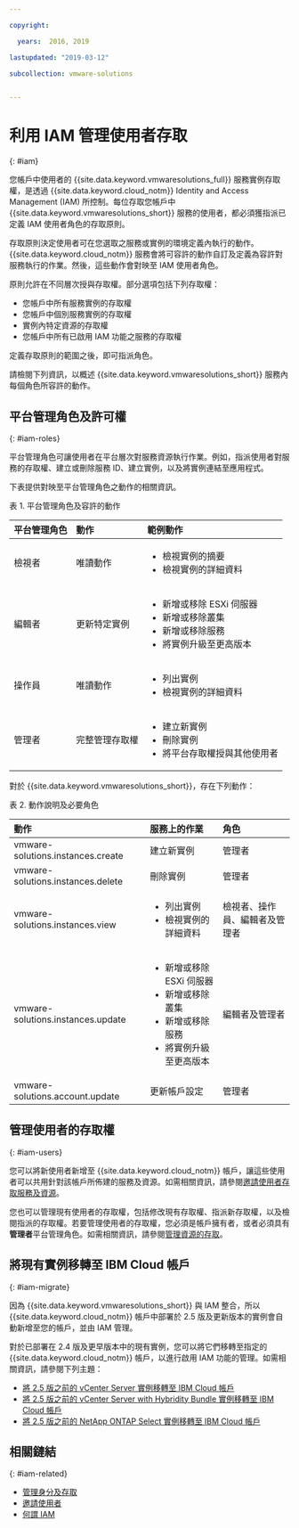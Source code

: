 ```yaml
---

copyright:

  years:  2016, 2019

lastupdated: "2019-03-12"

subcollection: vmware-solutions


---
```


# 利用 IAM 管理使用者存取
{: #iam}

您帳戶中使用者的 {{site.data.keyword.vmwaresolutions_full}} 服務實例存取權，是透過 {{site.data.keyword.cloud_notm}} Identity and Access Management (IAM) 所控制。每位存取您帳戶中 {{site.data.keyword.vmwaresolutions_short}} 服務的使用者，都必須獲指派已定義 IAM 使用者角色的存取原則。

存取原則決定使用者可在您選取之服務或實例的環境定義內執行的動作。{{site.data.keyword.cloud_notm}} 服務會將可容許的動作自訂及定義為容許對服務執行的作業。然後，這些動作會對映至 IAM 使用者角色。

原則允許在不同層次授與存取權。部分選項包括下列存取權：

* 您帳戶中所有服務實例的存取權
* 您帳戶中個別服務實例的存取權
* 實例內特定資源的存取權
* 您帳戶中所有已啟用 IAM 功能之服務的存取權

定義存取原則的範圍之後，即可指派角色。

請檢閱下列資訊，以概述 {{site.data.keyword.vmwaresolutions_short}} 服務內每個角色所容許的動作。

## 平台管理角色及許可權
{: #iam-roles}

平台管理角色可讓使用者在平台層次對服務資源執行作業。例如，指派使用者對服務的存取權、建立或刪除服務 ID、建立實例，以及將實例連結至應用程式。

下表提供對映至平台管理角色之動作的相關資訊。

表 1. 平台管理角色及容許的動作

| 平台管理角色 |動作| 範例動作 |
|:----------------- |:----------------- |:----------------- |
| 檢視者 | 唯讀動作 | <ul><li>檢視實例的摘要</li><li>檢視實例的詳細資料</li></ul>|
| 編輯者 | 更新特定實例 |<ul><li>新增或移除 ESXi 伺服器</li><li>新增或移除叢集</li><li>新增或移除服務</li><li>將實例升級至更高版本</li></ul> |
| 操作員 | 唯讀動作 | <ul><li>列出實例</li><li>檢視實例的詳細資料</li></ul> |
| 管理者 | 完整管理存取權 |<ul><li>建立新實例</li><li>刪除實例</li><li>將平台存取權授與其他使用者</li></ul>|

對於 {{site.data.keyword.vmwaresolutions_short}}，存在下列動作：

表 2. 動作說明及必要角色

| 動作 | 服務上的作業 | 角色 |
|:------ |:-------------------- |:---- |
| vmware-solutions.instances.create | 建立新實例 | 管理者 |
| vmware-solutions.instances.delete | 刪除實例 | 管理者 |
| vmware-solutions.instances.view | <ul><li>列出實例</li><li>檢視實例的詳細資料</li></ul> | 檢視者、操作員、編輯者及管理者 |
| vmware-solutions.instances.update | <ul><li>新增或移除 ESXi 伺服器</li><li>新增或移除叢集</li><li>新增或移除服務</li><li>將實例升級至更高版本</li></ul> | 編輯者及管理者 |
| vmware-solutions.account.update | 更新帳戶設定 | 管理者 |

## 管理使用者的存取權
{: #iam-users}

您可以將新使用者新增至 {{site.data.keyword.cloud_notm}} 帳戶，讓這些使用者可以共用針對該帳戶所佈建的服務及資源。如需相關資訊，請參閱[邀請使用者存取服務及資源](/docs/services/vmwaresolutions/vmonic?topic=vmware-solutions-iamuserinvite)。

您也可以管理現有使用者的存取權，包括修改現有存取權、指派新存取權，以及檢閱指派的存取權。若要管理使用者的存取權，您必須是帳戶擁有者，或者必須具有**管理者**平台管理角色。如需相關資訊，請參閱[管理資源的存取](/docs/iam?topic=iam-iammanidaccser)。

## 將現有實例移轉至 IBM Cloud 帳戶
{: #iam-migrate}

因為 {{site.data.keyword.vmwaresolutions_short}} 與 IAM 整合，所以 {{site.data.keyword.cloud_notm}} 帳戶中部署於 2.5 版及更新版本的實例會自動新增至您的帳戶，並由 IAM 管理。

對於已部署在 2.4 版及更早版本中的現有實例，您可以將它們移轉至指定的 {{site.data.keyword.cloud_notm}} 帳戶，以進行啟用 IAM 功能的管理。如需相關資訊，請參閱下列主題：
* [將 2.5 版之前的 vCenter Server 實例移轉至 IBM Cloud 帳戶](/docs/services/vmwaresolutions/vcenter?topic=vmware-solutions-vc_addinstancetousraccount)
* [將 2.5 版之前的 vCenter Server with Hybridity Bundle 實例移轉至 IBM Cloud 帳戶](/docs/services/vmwaresolutions/vcenter?topic=vmware-solutions-vc_hybrid_addinstancetousraccount)
* [將 2.5 版之前的 NetApp ONTAP Select 實例移轉至 IBM Cloud 帳戶](/docs/services/vmwaresolutions/netapp?topic=vmware-solutions-np_addinstancetousraccount)

## 相關鏈結
{: #iam-related}

* [管理身分及存取](/docs/iam?topic=iam-getstarted)
* [邀請使用者](/docs/iam?topic=iam-iamuserinv#iamuserinv)
* [何謂 IAM](/docs/iam?topic=iam-iamoverview)
